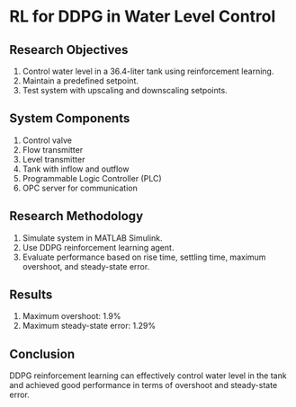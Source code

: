 # RL for DDPG in Water Level Control

## Research Objectives
1. Control water level in a 36.4-liter tank using reinforcement learning.
2. Maintain a predefined setpoint.
3. Test system with upscaling and downscaling setpoints.

## System Components
1. Control valve
2. Flow transmitter
3. Level transmitter
4. Tank with inflow and outflow
5. Programmable Logic Controller (PLC)
6. OPC server for communication

## Research Methodology
1. Simulate system in MATLAB Simulink.
2. Use DDPG reinforcement learning agent.
3. Evaluate performance based on rise time, settling time, maximum overshoot, and steady-state error.

## Results
1. Maximum overshoot: 1.9%
2. Maximum steady-state error: 1.29%

## Conclusion
DDPG reinforcement learning can effectively control water level in the tank and achieved good performance in terms of overshoot and steady-state error.
